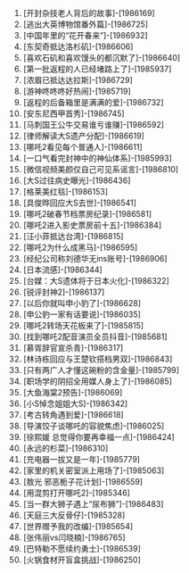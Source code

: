 
1. [开封杂技老人背后的故事]-[1986169]
1. [逃出大英博物馆番外篇]-[1986725]
1. [中国年里的“花开春来”]-[1986932]
1. [东契奇抵达洛杉矶]-[1986606]
1. [喜欢石矶和喜欢馒头的都沉默了]-[1986640]
1. [第一批返程的人已经堵路上了]-[1985937]
1. [浓眉已抵达达拉斯]-[1986729]
1. [游神咚咚咚好热闹]-[1985719]
1. [返程的后备箱里是满满的爱]-[1986732]
1. [安东尼西甲首秀]-[1986745]
1. [马刺国王公牛交易谁亏谁赚]-[1986592]
1. [律师解读大S遗产分配]-[1986619]
1. [哪吒2看见每个普通人]-[1986611]
1. [一口气看完封神中的神仙体系]-[1985993]
1. [微信视频美颜仅自己可见系谣言]-[1986810]
1. [大S过往病史曝光]-[1986436]
1. [格莱美红毯]-[1986153]
1. [具俊晔回应大S去世]-[1986541]
1. [哪吒2破春节档票房纪录]-[1986581]
1. [哪吒2进入影史票房前十五]-[1986384]
1. [汪小菲抵达台湾]-[1986815]
1. [哪吒2为什么成黑马]-[1986595]
1. [经纪公司称刘德华无ins账号]-[1986906]
1. [日本流感]-[1986344]
1. [台媒：大S遗体将于日本火化]-[1986322]
1. [锐评封神2]-[1986137]
1. [以后你就叫申小豹了]-[1986628]
1. [申公豹一家有话要说]-[1986035]
1. [哪吒2转场天花板来了]-[1985815]
1. [找到哪吒2配音演员全员抖音]-[1985681]
1. [慕胥辞官宣杀青]-[1986317]
1. [林诗栋回应与王楚钦搭档男双]-[1986843]
1. [只有两广人才懂这碗粉的含金量]-[1985799]
1. [职场学的阴招全用媒人身上了]-[1986085]
1. [大鱼海棠2预告]-[1986069]
1. [小S悼念姐姐大S]-[1986342]
1. [考古转角遇到爱]-[1986618]
1. [导演饺子谈哪吒的容貌焦虑]-[1986025]
1. [徐熙媛 总觉得你要再幸福一点]-[1986424]
1. [永远的杉菜]-[1986310]
1. [充电器一拔又是一年]-[1985779]
1. [家里的机关密室派上用场了]-[1985063]
1. [敖光 邪恶栀子花计划]-[1986559]
1. [用混剪打开哪吒2]-[1985346]
1. [当一群大狮子遇上“尿布狮”]-[1986483]
1. [天庭三大反骨仔]-[1985328]
1. [世界赠予我的改编]-[1985654]
1. [张伟丽vs闫晓楠]-[1986765]
1. [巴特勒不愿续约勇士]-[1986539]
1. [火锅食材开盲盒挑战]-[1986250]